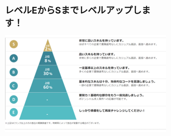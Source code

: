 # レベルEからSまでレベルアップします！
![Image text](https://github.com/lxeh20081109/PictureManager/blob/master/paiza.png)
